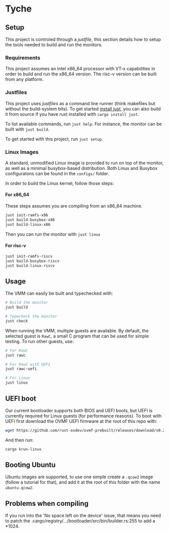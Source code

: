 # Tyche

## Setup

This project is controled through a _justfile_, this section details how to
setup the tools needed to build and run the monitors.

### Requirements

This project assumes an Intel x86_64 processor with VT-x capabilities in order
to build and run the x86_64 version. The risc-v version can be built from any
platform.

### Justfiles

This project uses _justfiles_ as a command line runner (think makefiles but
without the build-system bits). To get started [install
just](https://github.com/casey/just#packages), you can also build it from source
if you have rust installed with `cargo install just`.

To list available commands, run `just help`. For instance, the monitor can be
built with `just build`.

To get started with this project, run `just setup`.

### Linux Images

A standard, unmodified Linux image is provided to run on top of the monitor, as
well as a minimal busybox-based distribution. Both Linux and Busybox
configuratons can be found in the `configs/` folder.

In order to build the Linux kernel, follow those steps:

#### For x86_64

These steps assumes you are compiling from an x86_64 machine.

```sh
just init-ramfs-x86
just build-busybox-x86
just build-linux-x86
```

Then you can run the monitor with `just linux`

#### For risc-v

```sh
just init-ramfs-riscv
just build-busybox-riscv
just build-linux-riscv
```

## Usage

The VMM can easily be built and typechecked with:

```sh
# Build the monitor
just build

# Typecheck the monitor
just check
```

When running the VMM, multiple guests are available. By default, the selected
guest is `RawC`, a small C program that can be used for simple testing. To run
other guests, use:

```sh
# For RawC
just rawc

# For RawC with UEFI
just rawc-uefi

# For Linux
just linux
```

## UEFI boot

Our current bootloader supports both BIOS and UEFI boots, but UEFI is currently
required for Linux guests (for performance reasons). To boot with UEFI first
download the OVMF UEFI firmware at the root of this repo with:

```sh
wget https://github.com/rust-osdev/ovmf-prebuilt/releases/download/v0.20220719.209%2Bgf0064ac3af/OVMF-pure-efi.fd
```

And then run:

```sh
cargo krun-linux
```

## Booting Ubuntu

Ubuntu images are supported, to use one simple create a `.qcow2` image (follow a
tutorial for that), and add it at the root of this folder with the name
`ubuntu.qcow2`.

## Problems when compiling

If you run into the 'No space left on the device' issue, that means you need to patch the .cargo/registry/.../bootloader/src/bin/builder.rs:255 to add a *1024.
